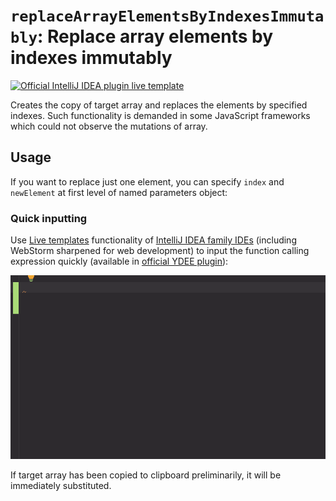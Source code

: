 # `replaceArrayElementsByIndexesImmutably`: Replace array elements by indexes immutably

[![Official IntelliJ IDEA plugin live template](https://img.shields.io/badge/IntelliJ_IDEA_Live_Template-raebii-blue.svg?style=flat)](https://plugins.jetbrains.com/plugin/17638-yamato-daiwa-es-extensions)

Creates the copy of target array and replaces the elements by specified indexes.
Such functionality is demanded in some JavaScript frameworks which could not observe the mutations of array.


## Usage

If you want to replace just one element, you can specify `index` and `newElement` at first level of named parameters object:


### Quick inputting

Use [Live templates](https://www.jetbrains.com/help/idea/using-live-templates.html#live_templates_types) functionality
of [IntelliJ IDEA family IDEs](https://www.jetbrains.com/idea/) (including WebStorm sharpened for web development)
to input the function calling expression quickly (available in [official YDEE plugin](https://plugins.jetbrains.com/plugin/17638-yamato-daiwa-es-extensions)):

![](replaceArrayElementsByIndexesImmutably-LiveTemplateDemo.gif)

If target array has been copied to clipboard preliminarily, it will be immediately substituted.
